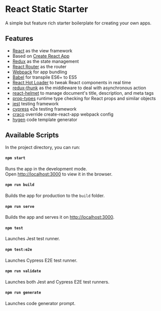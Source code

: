 # React Static Starter

A simple but feature rich starter boilerplate for creating your own apps.

## Features

- [React](https://facebook.github.io/react) as the view framework
- Based on [Create React App](https://github.com/facebook/create-react-app)
- [Redux](https://github.com/reactjs/redux) as the state management
- [React Router](https://reacttraining.com/react-router) as the router
- [Webpack](https://webpack.js.org) for app bundling
- [Babel](https://babeljs.io) for transpile ES6+ to ES5
- [React Hot Loader](https://github.com/gaearon/react-hot-loader) to tweak React components in real time
- [redux-thunk](https://github.com/gaearon/redux-thunk) as the middleware to deal with asynchronous action
- [react-helmet](https://github.com/nfl/react-helmet) to manage document's title, description, and meta tags
- [prop-types](https://github.com/facebook/prop-types) runtime type checking for React props and similar objects
- [jest](https://github.com/facebook/jest) testing framework
- [cypress](https://github.com/cypress-io/cypress) e2e testing framework
- [craco](https://github.com/gsoft-inc/craco) override create-react-app webpack config
- [hygen](https://www.hygen.io/) code template generator

## Available Scripts

In the project directory, you can run:

#### `npm start`

Runs the app in the development mode.\
Open [http://localhost:3000](http://localhost:3000) to view it in the browser.

#### `npm run build`

Builds the app for production to the `build` folder.

#### `npm run serve`

Builds the app and serves it on [http://localhost:3000](http://localhost:3000).

#### `npm test`

Launches Jest test runner.

#### `npm test:e2e`

Launches Cypress E2E test runner.

#### `npm run validate`

Launches both Jest and Cypress E2E test runners.

#### `npm run generate`

Launches code generator prompt.

